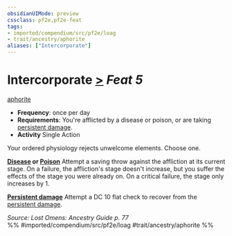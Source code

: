 ```yaml
---
obsidianUIMode: preview
cssclass: pf2e,pf2e-feat
tags:
- imported/compendium/src/pf2e/loag
- trait/ancestry/aphorite
aliases: ["Intercorporate"]
---
```

# Intercorporate  [>](chapter-9-playing-the-game.md#Actions "Single Action") *Feat 5*  
[aphorite](aphorite-loag.md)  

- **Frequency**: once per day
- **Requirements**: You're afflicted by a disease or poison, or are taking [persistent damage](conditions.md#Persistent%20Damage).
- **Activity** Single Action

Your ordered physiology rejects unwelcome elements. Choose one.

**[Disease](rules/traits/disease.md) or [Poison](rules/traits/poison.md)** Attempt a saving throw against the affliction at its current stage. On a failure, the affliction's stage doesn't increase, but you suffer the effects of the stage you were already on. On a critical failure, the stage only increases by 1.

**[Persistent damage](conditions.md#Persistent%20Damage)** Attempt a DC 10 flat check to recover from the [persistent damage](conditions.md#Persistent%20Damage).

*Source: Lost Omens: Ancestry Guide p. 77*  
%% #imported/compendium/src/pf2e/loag #trait/ancestry/aphorite %%